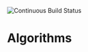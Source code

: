 [ci_build]: https://travis-ci.org/mrcodeninja/algorithms.svg?branch=master

![Continuous Build Status][ci_build]

Algorithms
==========
